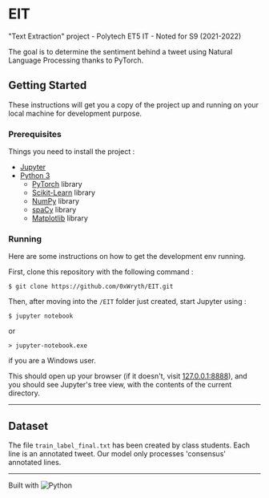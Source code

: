 # EIT

"Text Extraction" project - Polytech ET5 IT - Noted for S9 (2021-2022)

The goal is to determine the sentiment behind a tweet using Natural Language Processing thanks to PyTorch.

## Getting Started

These instructions will get you a copy of the project up and running on your local machine for development purpose.

### Prerequisites

Things you need to install the project :

- [Jupyter](https://jupyter.org)
- [Python 3](https://www.python.org/downloads)
	- [PyTorch](https://pytorch.org/get-started/locally) library
	- [Scikit-Learn](http://scikit-learn.org) library
	- [NumPy](http://numpy.org) library
	- [spaCy](https://spacy.io) library
	- [Matplotlib](http://matplotlib.org) library

### Running

Here are some instructions on how to get the development env running.

First, clone this repository with the following command :

	$ git clone https://github.com/0xWryth/EIT.git

Then, after moving into the `/EIT` folder just created, start Jupyter using :

	$ jupyter notebook

or 

	> jupyter-notebook.exe

if you are a Windows user.


This should open up your browser (if it doesn't, visit [127.0.0.1:8888](http://127.0.0.1:8888/tree)), and you should see Jupyter's tree view, with the contents of the current directory.

---

## Dataset

The file `train_label_final.txt` has been created by class students. Each line is an annotated tweet. Our model only processes 'consensus' annotated lines.

---

Built with ![Python](https://img.shields.io/badge/Python-3776AB?style=flat&logo=python&logoColor=white)
